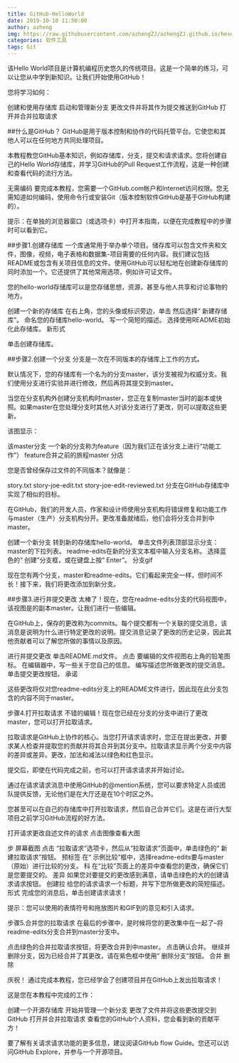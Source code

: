 ```yaml
---
title: GitHub-HelloWorld
date: 2019-10-10 11:50:00
author: azheng
img: https://raw.githubusercontent.com/azhengZJ/azhengZJ.github.io/hexo/themes/hexo-theme-matery/source/medias/banner/1.jpg
categories: 软件工具
tags: Git
---
```


该Hello World项目是计算机编程历史悠久的传统项目。这是一个简单的练习，可以让您从中学到新知识。让我们开始使用GitHub！

您将学习如何：

创建和使用存储库
启动和管理新分支
更改文件并将其作为提交推送到GitHub
打开并合并拉取请求

##什么是GitHub？
GitHub是用于版本控制和协作的代码托管平台。它使您和其他人可以在任何地方共同处理项目。

本教程教您GitHub基本知识，例如存储库，分支，提交和请求请求。您将创建自己的Hello World存储库，并学习GitHub的Pull Request工作流程，这是一种创建和查看代码的流行方法。

无需编码
要完成本教程，您需要一个GitHub.com帐户和Internet访问权限。您无需知道如何编码，使用命令行或安装Git（版本控制软件GitHub是基于GitHub构建的）。

提示：在单独的浏览器窗口（或选项卡）中打开本指南，以便在完成教程中的步骤时可以看到它。


##步骤1.创建存储库
一个库通常用于举办单个项目。储存库可以包含文件夹和文件，图像，视频，电子表格和数据集-项目需要的任何内容。我们建议包括README或包含有关项目信息的文件。使用GitHub可以轻松地在创建新存储库的同时添加一个。它还提供了其他常用选项，例如许可证文件。

您的hello-world存储库可以是您存储思想，资源，甚至与他人共享和讨论事物的地方。

创建一个新的存储库
在右上角，您的头像或标识旁边，单击 然后选择“ 新建存储库”。
命名您的存储库hello-world。
写一个简短的描述。
选择使用README初始化此存储库。
新形式

单击创建存储库。


##步骤2.创建一个分支
分支是一次在不同版本的存储库上工作的方式。

默认情况下，您的存储库有一个名为的分支master，该分支被视为权威分支。我们使用分支进行实验并进行修改，然后再将其提交到master。

当您在分支机构外创建分支机构时master，您正在复制master当时的副本或快照。如果master在您处理分支时其他人对该分支进行了更改，则可以提取这些更新。

该图显示：

该master分支
一个新的分支称为feature（因为我们正在该分支上进行“功能工作”）
feature合并之前的旅程master
分店

您是否曾经保存过文件的不同版本？就像是：

story.txt
story-joe-edit.txt
story-joe-edit-reviewed.txt
分支在GitHub存储库中实现了相似的目标。

在GitHub，我们的开发人员，作家和设计师使用分支机构将错误修复和功能工作与master（生产）分支机构分开。更改准备就绪后，他们会将分支合并到中master。

创建一个新分支
转到新的存储库hello-world。
单击文件列表顶部显示分支：master的下拉列表。
readme-edits在新的分支文本框中输入分支名称。
选择蓝色的“ 创建”分支框，或在键盘上按“ Enter”。
分支gif

现在您有两个分支，master和readme-edits。它们看起来完全一样，但时间不长！接下来，我们将更改添加到新分支。


##步骤3.进行并提交更改
太棒了！现在，您在readme-edits分支的代码视图中，该视图是的副本master。让我们进行一些编辑。

在GitHub上，保存的更改称为commits。每个提交都有一个关联的提交消息，该消息是说明为什么进行特定更改的说明。提交消息记录了更改的历史记录，因此其他贡献者可以了解您所做的事情以及原因。

进行并提交更改
单击README.md文件。
点击  要编辑的文件视图右上角的铅笔图标。
在编辑器中，写一些关于您自己的信息。
编写描述您所做更改的提交消息。
单击提交更改按钮。
承诺

这些更改将仅对您readme-edits分支上的README文件进行，因此现在此分支包含的内容不同于master。


步骤4.打开拉取请求
不错的编辑！现在您已经在分支的分支中进行了更改master，您可以打开拉取请求。

拉取请求是GitHub上协作的核心。当您打开请求请求时，您正在提出更改，并要求某人检查并提取您的贡献并将其合并到其分支中。拉取请求显示两个分支中内容的差异或差异。更改，加法和减法以绿色和红色显示。

提交后，即使在代码完成之前，也可以打开请求请求并开始讨论。

通过在请求请求消息中使用GitHub的@mention系统，您可以要求特定人员或团队提供反馈，无论他们是在大厅还是在10个时区之外。

您甚至可以在自己的存储库中打开拉取请求，然后自己合并它们。这是在进行大型项目之前学习GitHub流程的好方法。

打开请求更改自述文件的请求
点击图像查看大图

步	屏幕截图
点击  “拉取请求”选项卡，然后从“拉取请求”页面中，单击绿色的“ 新建拉取请求”按钮。	预标签
在“ 示例比较”框中，选择readme-edits要与master（原始）进行比较的分支。	科
在“比较”页面上的差异中查看您的更改，确保它们是您要提交的。	差异
如果您对要提交的更改感到满意，请单击绿色的大的创建请求请求按钮。	创建拉
给您的请求请求一个标题，并写下您所做更改的简短描述。	形式
完成您的消息后，单击创建请求请求！

提示：您可以使用的表情符号和拖放图片和GIF到的意见和引入请求。


步骤5.合并您的拉取请求
在最后的步骤中，是时候将您的更改集中在一起了–将readme-edits分支合并到master分支中。

点击绿色的合并拉取请求按钮，将更改合并到中master。
点击确认合并。
继续并删除分支，因为已经合并了其更改，请在紫色框中使用“ 删除分支”按钮。
合并 删除

庆祝！
通过完成本教程，您已经学会了创建项目并在GitHub上发出拉取请求！

这是您在本教程中完成的工作：

创建一个开源存储库
开始并管理一个新分支
更改了文件并将这些更改提交到GitHub
打开并合并拉取请求
查看您的GitHub个人资料，您会看到新的贡献平方！

要了解有关请求请求功能的更多信息，建议阅读GitHub flow Guide。您还可以访问GitHub Explore，并参与一个开源项目。

